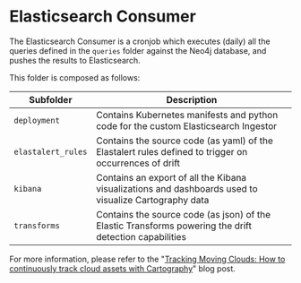 # Elasticsearch Consumer

The Elasticsearch Consumer is a cronjob which executes (daily) all the queries defined in the `queries` folder against the Neo4j database, and pushes the results to Elasticsearch.

This folder is composed as follows:

| Subfolder          | Description                                                                                            |
| ------------------ | ------------------------------------------------------------------------------------------------------ |
| `deployment`       | Contains Kubernetes manifests and python code for the custom Elasticsearch Ingestor                    |
| `elastalert_rules` | Contains the source code (as yaml) of the Elastalert rules defined to trigger on occurrences of drift  |
| `kibana`           | Contains an export of all the Kibana visualizations and dashboards used to visualize Cartography data  |
| `transforms`       | Contains the source code (as json) of the Elastic Transforms powering the drift detection capabilities |

For more information, please refer to the "[Tracking Moving Clouds: How to continuously track cloud assets with Cartography](https://www.marcolancini.it/2020/blog-tracking-moving-clouds-with-cartography)" blog post.
